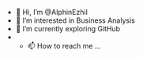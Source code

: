 - 👋 Hi, I’m @AlphinEzhil
- 👀 I’m interested in Business Analysis
- 🌱 I’m currently exploring GitHub
- - 📫 How to reach me ...

<!---
AlphinEzhil/AlphinEzhil is a ✨ special ✨ repository because its `README.md` (this file) appears on your GitHub profile.
You can click the Preview link to take a look at your changes.
--->
